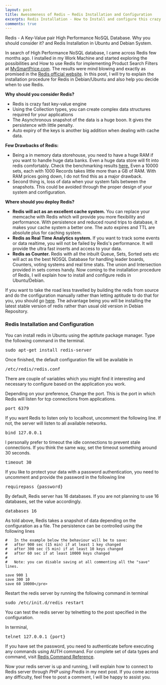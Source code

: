 ```yaml
---
layout: post
title: Awesomeness of Redis – Redis Installation and Configuration
excerpts: Redis Installation - How to Install and configure this crazy fast database engine and when to use it. Advantages and Disadvantages of Redis.
comments: true
---
```

Redis - A Key-Value pair High Performance NoSQL Database. Why you should consider it? and Redis Installation in Ubuntu and Debian System.

In search of High Performance NoSQL database, I came across Redis few months ago. I installed in my Work Machine and started exploring the possibilities and How to use Redis for implementing Product Search Filters at [MySmartPrice.com](http://www.mysmartprice.com). The results were mind blowing and exactly as promised in the [Redis official website](http://redis.io/). In this post, I will try to explain the installation procedure for Redis in Debian/Ubuntu and also help you decide when to use Redis.

**Why should you consider Redis?**

*   Redis is crazy fast key-value engine
*   Using the Collection types, you can create complex data structures required for your applications
*   The Asynchronous snapshot of the data is a huge boon. It gives the persistence with little penalty.
*   Auto expiry of the keys is another big addition when dealing with cache data.

**Few Drawbacks of Redis:**

*   Being a in memory data storehouse, you need to have a huge RAM if you want to handle huge data banks. Even a huge data store will fit into redis comfortably. Check the benchmarking results [here.](http://nosql.mypopescu.com/post/1010844204/redis-memory-usage) Even a 10000 sets, each with 1000 Records takes little more than a GB of RAM. With RAM prices going down, I do not find this as a major drawback.
*   Second thing is, loss of data when your system fails between the snapshots. This could be avoided through the proper design of your system and configuration.

**Where should you deploy Redis?**

*   **Redis will act as an excellent cache system.** You can replace your memcache with Redis which will provide you more flexibility and performance. With persistence and reduced round trips to database, it makes your cache system a better one. The auto expires and TTL are absolute plus for caching system.
*   **Redis as Real Time Analytics system.** If you want to track some events or data realtime, you will not be failed by Redis's performance. It will provide the ultra fast inserts and access to your data.
*   **Redis as Counter.** Redis with all the inbuilt Queue, Sets, Sorted sets etc will act as the best NOSQL Database for handling leader boards, Counters, voting systems and real time stats. The union and Intersection provided in sets comes handy.
Now coming to the installation procedure of Redis, I will explain how to install and configure redis in Ubuntu/Debian.

If you want to take the road less travelled by building the redis from source and do the configuration manually rather than letting aptitude to do that for you, you should go [here](http://www.arunchinnachamy.com/howto-install-latest-redis-version-2-4-17/ "HOWTO: Install Latest Redis from source – Version 2.4.17"). The advantage being you will be installing the latest stable version of redis rather than usual old version in Debian Repository.

### Redis Installation and Configuration

You can install redis in Ubuntu using the aptitute package manager. Type the following command in the terminal.
<pre lang="bash">sudo apt-get install redis-server</pre>
Once finished, the default configuration file will be available in
<pre>/etc/redis/redis.conf</pre>
There are couple of variables which you might find it interesting and necessary to configure based on the application you work.

Depending on your preference, Change the port. This is the port in which Redis will listen for tcp connections from applications.
<pre lang="text">port 6379</pre>
If you want Redis to listen only to localhost, uncomment the following line. If not, the server will listen to all available networks.
<pre>bind 127.0.0.1</pre>
I personally prefer to timeout the idle connections to prevent stale connections. If you think the same way, set the timeout something around 30 seconds.
<pre>timeout 30</pre>
If you like to protect your data with a password authentication, you need to uncomment and provide the password in the following line
<pre>requirepass {password}</pre>
By default, Redis server has 16 databases. If you are not planning to use 16 databases, set the value accordingly.
<pre>databases 16</pre>
As told above, Redis takes a snapshot of data depending on the configuration as a file. The persistence can be controlled using the following lines

    #   In the example below the behaviour will be to save:
    #   after 900 sec (15 min) if at least 1 key changed
    #   after 300 sec (5 min) if at least 10 keys changed
    #   after 60 sec if at least 10000 keys changed
    #
    #   Note: you can disable saving at all commenting all the "save" lines.

    save 900 1
    save 300 10
    save 60 10000</pre>

Restart the redis server by running the following command in terminal
<pre>sudo /etc/init.d/redis restart</pre>
You can test the redis server by telnetting to the post specified in the configuration.

In terminal,
   <pre>telnet 127.0.0.1 {port}</pre>

If you have set the password, you need to authenticate before executing any commands using AUTH command. For complete set of data types and command, visit [Redis Command Reference](http://redis.io/commands).

Now your redis server is up and running, I will explain how to connect to Redis server through _PHP using Predis_ in my next post. If you come across any difficulty, feel free to post a comment, I will be happy to assist you.
